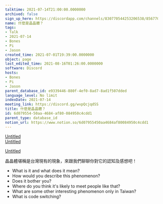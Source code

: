 ```yaml
---
talktime: 2021-07-14T21:00:00.0000000
archived: false
sign_up_here: https://discordapp.com/channels/830770544253206538/856770166356049960/860141754656620575
name: 什麼是晶晶體？
tags:
- Talk
- 2021-07-14
- Bones
- Pi
- Jason
created_time: 2021-07-01T19:39:00.0000000
object: page
last_edited_time: 2021-08-16T01:26:00.0000000
software: Discord
hosts:
- Bones
- Pi
- Jason
parent_database_id: e9339446-880f-4ef0-8ad7-8ad1f507dded
language_level: No limit
indexDate: 2021-07-14
meeting_link: https://discord.gg/wvpQcjqdSS
title: 什麼是晶晶體？
id: 6d079554-50aa-4684-af80-084950c4cdd1
parent_type: database_id
notion_url: https://www.notion.so/6d07955450aa4684af80084950c4cdd1
---
```



[Untitled](https://www.notion.so/60226399bd024bf4bf588586f8013a21)   
[Untitled](https://www.notion.so/cb083fc4f0b7459aa5afe1900ef25a1f)   

[Untitled](https://www.notion.so/482e61b02b9c4456b2b4fe86bb7544c6)   




晶晶體堪稱是台灣現有的現象，來跟我們聊聊你對它的認知及感想吧！

   - What is it and what does it mean?
   - How would you describe this phenomenon?
   - Does it bother you?
   - Where do you think it's likely to meet people like that?
   - What are some other interesting phenomenon only in Taiwan?
   - What is code switching?



